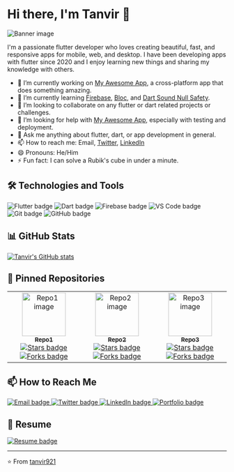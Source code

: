 # Hi there, I'm Tanvir 👋

<img src="https://cdn.dribbble.com/users/1732368/screenshots/17034874/media/ccd3685eddcc7b62452e37ce1d508bb1.gif" alt="Banner image">

I'm a passionate flutter developer who loves creating beautiful, fast, and responsive apps for mobile, web, and desktop. I have been developing apps with flutter since 2020 and I enjoy learning new things and sharing my knowledge with others.

- 🔭 I’m currently working on [My Awesome App](https://camo.githubusercontent.com/8ca355b5c8a6df04ea30294e513b38128c214075013df41d95609ccd1a745c91/68747470733a2f2f73746f726167652e676f6f676c65617069732e636f6d2f636d732d73746f726167652d6275636b65742f36653139666565366234376233366361363133662e706e67), a cross-platform app that does something amazing.
- 🌱 I’m currently learning [Firebase](https://storage.googleapis.com/cms-storage-bucket/6e19fee6b47b36ca613f.png), [Bloc](https://camo.githubusercontent.com/28924a8cf399c489a5debfdd9e1f50fd4f936faf7defd401a4dcf8c3f5f19008/68747470733a2f2f73746f726167652e676f6f676c65617069732e636f6d2f636d732d73746f726167652d6275636b65742f63383233653533623361316137623064333661392e706e67), and [Dart Sound Null Safety](https://storage.googleapis.com/cms-storage-bucket/c823e53b3a1a7b0d36a9.png).
- 👯 I’m looking to collaborate on any flutter or dart related projects or challenges.
- 🤔 I’m looking for help with [My Awesome App](https://camo.githubusercontent.com/8ca355b5c8a6df04ea30294e513b38128c214075013df41d95609ccd1a745c91/68747470733a2f2f73746f726167652e676f6f676c65617069732e636f6d2f636d732d73746f726167652d6275636b65742f36653139666565366234376233366361363133662e706e67), especially with testing and deployment.
- 💬 Ask me anything about flutter, dart, or app development in general.
- 📫 How to reach me: Email, [Twitter](https://flutter-dashboard.appspot.com/), [LinkedIn](https://camo.githubusercontent.com/1624f895e3d2fb86cfafd3fea6333c51339dd84e13c4c8e002ffbad01f96dcdc/68747470733a2f2f666c75747465722d64617368626f6172642e61707073706f742e636f6d2f6170692f7075626c69632f6275696c642d7374617475732d62616467653f7265706f3d666c7574746572)
- 😄 Pronouns: He/Him
- ⚡ Fun fact: I can solve a Rubik's cube in under a minute.

## 🛠️ Technologies and Tools

<p>
<img src="https://img.shields.io/badge/Flutter-02569B?style=flat-square&logo=flutter&logoColor=white" alt="Flutter badge">
<img src="https://img.shields.io/badge/Dart-0175C2?style=flat-square&logo=dart&logoColor=white" alt="Dart badge">
<img src="https://img.shields.io/badge/Firebase-FFCA28?style=flat-square&logo=firebase&logoColor=black" alt="Firebase badge">
<img src="https://img.shields.io/badge/VS_Code-007ACC?style=flat-square&logo=visual-studio-code&logoColor=white" alt="VS Code badge">
<img src="https://img.shields.io/badge/Git-F05032?style=flat-square&logo=git&logoColor=white" alt="Git badge">
<img src="https://img.shields.io/badge/GitHub-181717?style=flat-square&logo=github&logoColor=white" alt="GitHub badge">
</p>

## 📊 GitHub Stats

[![Tanvir's GitHub stats](https://flutter-dashboard.appspot.com/api/public/build-status-badge?repo=flutter)](https://github.com/flutter/flutter/wiki/Chat)

## 📌 Pinned Repositories

<table>
  <tr>
    <td align="center">
      <a href="^19^">
        <img src="repo1.png" width="100px;" alt="Repo1 image"/>
        <br />
        <sub><b>Repo1</b></sub>
      </a>
      <br />
      <a href="^20^">
        <img src="https://img.shields.io/github/stars/tanvir921/repo1?style=social" alt="Stars badge"/>
      </a>
      <a href="^21^">
        <img src="https://img.shields.io/github/forks/tanvir921/repo1?style=social" alt="Forks badge"/>
      </a>
    </td>
    <td align="center">
      <a href="^22^">
        <img src="repo2.png" width="100px;" alt="Repo2 image"/>
        <br />
        <sub><b>Repo2</b></sub>
      </a>
      <br />
      <a href="^23^">
        <img src="https://img.shields.io/github/stars/tanvir921/repo2?style=social" alt="Stars badge"/>
      </a>
      <a href="^24^">
        <img src="https://img.shields.io/github/forks/tanvir921/repo2?style=social" alt="Forks badge"/>
      </a>
    </td>
    <td align="center">
      <a href="^25^">
        <img src="repo3.png" width="100px;" alt="Repo3 image"/>
        <br />
        <sub><b>Repo3</b></sub>
      </a>
      <br />
      <a href="^26^">
        <img src="https://img.shields.io/github/stars/tanvir921/repo3?style=social" alt="Stars badge"/>
      </a>
      <a href="^27^">
        <img src="https://img.shields.io/github/forks/tanvir921/repo3?style=social" alt="Forks badge"/>
      </a>
    </td>
  </tr>
</table>

## 📫 How to Reach Me

<p>
<a href="^28^" target="_blank">
  <img src="https://img.shields.io/badge/Email-D14836?style=flat-square&logo=gmail&logoColor=white" alt="Email badge"/>
</a>
<a href="^15^" target="_blank">
  <img src="https://img.shields.io/twitter/follow/tanvir921?style=social" alt="Twitter badge"/>
</a>
<a href="^16^" target="_blank">
  <img src="https://img.shields.io/badge/LinkedIn-0077B5?style=flat-square&logo=linkedin&logoColor=white" alt="LinkedIn badge"/>
</a>
<a href="^29^" target="_blank">
  <img src="https://img.shields.io/badge/Portfolio-FF7139?style=flat-square&logo=firefox-browser&logoColor=white" alt="Portfolio badge"/>
</a>
</p>

## 📄 Resume

<a href="^30^" target="https://drive.google.com/file/d/1Zp5PkVjrLDgT4GsJR0oNTVsA-Zy6IGBS/view?usp=drive_link">
  <img src="https://img.shields.io/badge/Resume-9B9B9B?style=flat-square&logo=read-the-docs&logoColor=white" alt="Resume badge"/>
</a>

---

⭐️ From [tanvir921](https://camo.githubusercontent.com/de18ae95b180483ec54fa6dc5e6ddbeefca36da5ef2badbd25235a2c1945bba5/68747470733a2f2f6170692e736563757269747973636f726563617264732e6465762f70726f6a656374732f6769746875622e636f6d2f666c75747465722f666c75747465722f6261646765)

